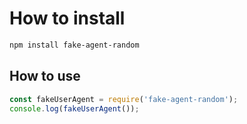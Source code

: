# How to install
```bash
npm install fake-agent-random
```

## How to use
```javascript
const fakeUserAgent = require('fake-agent-random');
console.log(fakeUserAgent());
```
